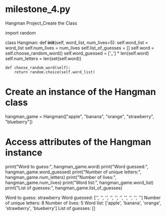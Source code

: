 # milestone_4.py
Hangman Project_Create the Class

import random

class Hangman:
    def __init__(self, word_list, num_lives=5):
        self.word_list = word_list
        self.num_lives = num_lives
        self.list_of_guesses = []
        self.word = self.choose_random_word()
        self.word_guessed = ['_'] * len(self.word)
        self.num_letters = len(set(self.word))

    def choose_random_word(self):
        return random.choice(self.word_list)


# Create an instance of the Hangman class
hangman_game = Hangman(["apple", "banana", "orange", "strawberry", "blueberry"])

# Access attributes of the Hangman instance
print("Word to guess:", hangman_game.word)
print("Word guessed:", hangman_game.word_guessed)
print("Number of unique letters:", hangman_game.num_letters)
print("Number of lives:", hangman_game.num_lives)
print("Word list:", hangman_game.word_list)
print("List of guesses:", hangman_game.list_of_guesses)

Word to guess: strawberry
Word guessed: ['_', '_', '_', '_', '_', '_', '_', '_', '_', '_']
Number of unique letters: 8
Number of lives: 5
Word list: ['apple', 'banana', 'orange', 'strawberry', 'blueberry']
List of guesses: []
